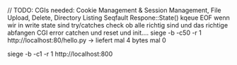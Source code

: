 // TODO: CGIs needed:
Cookie Management & Session Management,
File Upload,
Delete,
Directory Listing
Seqfault Respone::State()
kqeue EOF wenn wir in write state sind
try/catches check ob alle richtig sind und das richtige abfangen
CGI error catchen und reset und init....
siege -b -c50 -r 1 http://localhost:80/hello.py -> liefert mal 4 bytes mal 0


siege -b -c1 -r 1 http://localhost:800

